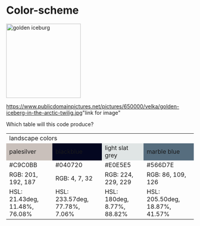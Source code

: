 # Color-scheme
<!DOCTYPE html>
<html lang="en-US">
  <body>
    <img src="https://www.publicdomainpictures.net/pictures/650000/velka/golden-iceberg-in-the-arctic-twilig.jpg" 
    alt="golden iceburg"
      width="200px" Height="200px"/>
    <p><a href="">https://www.publicdomainpictures.net/pictures/650000/velka/golden-iceberg-in-the-arctic-twilig.jpg</a>"link for image"</p>
   Which table will this code produce?
<table>
   <tr>
      <td colspan="3">landscape colors</td>
   </tr>
   <tr>
      <td style="background-color:rgb(201,192,187);">palesilver</td>
      <td style="background-color:rgb(4,7,32);">blackblue</td>
      <td style="background-color:rgb(224,229,229);">light slat grey</td>
      <td style="background-color:rgb(86,109,126);">marble blue</td>
   </tr>
   <tr>
      <td>#C9C0BB</td>
      <td>#040720</td>
      <td>#E0E5E5</td>
      <td>#566D7E</td>
   </tr>
   <tr>
      <td>RGB: 201, 192, 187</td>
      <td>RGB: 4, 7, 32</td>
      <td>RGB: 224, 229, 229</td>
      <td>RGB: 86, 109, 126</td>
   </tr>
   <tr>
      <td>HSL: 21.43deg, 11.48%, 76.08%</td>
      <td>HSL: 233.57deg, 77.78%, 7.06%</td>
      <td>HSL: 180deg, 8.77%, 88.82%</td>
      <td>HSL: 205.50deg, 18.87%, 41.57%</td>
   </tr>
</table>
  </body>
</html>
